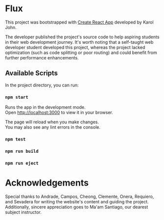 # Flux

This project was bootstrapped with [Create React App](https://github.com/facebook/create-react-app) developed by Karol John.

The developer published the project's source code to help aspiring students in their web development journey. It's worth noting that a self-taught web developer student developed this project, whereas the project lacked optimization (such as code splitting or poor routing) and could benefit from further performance enhancements.

## Available Scripts

In the project directory, you can run:

### `npm start`

Runs the app in the development mode.\
Open [http://localhost:3000](http://localhost:3000) to view it in your browser.

The page will reload when you make changes.\
You may also see any lint errors in the console.

### `npm test`

### `npm run build`

### `npm run eject`

# Acknowledgements

Special thanks to Andrade, Campos, Cheong, Clemente, Onera, Requiero, and Sevadera for writing the website's content and guiding the project. Additionally, sincere appreciation goes to Ma'am Santiago, our dearest subject instructor.

